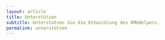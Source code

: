 ```yaml
---
layout: article
title: Unterstützen
subtitle: Unterstützen Sie die Entwicklung des KMUHelpers.
permalink: unterstützen
---
```

